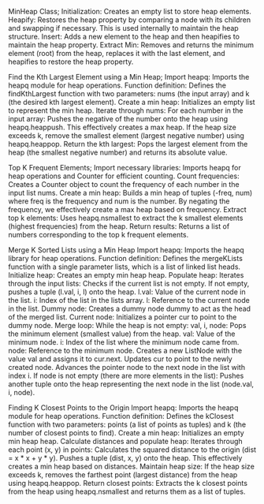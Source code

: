 MinHeap Class;
Initialization: Creates an empty list to store heap elements.
Heapify: Restores the heap property by comparing a node with its children and swapping if necessary. This is used internally to maintain the heap structure.
Insert: Adds a new element to the heap and then heapifies to maintain the heap property.
Extract Min: Removes and returns the minimum element (root) from the heap, replaces it with the last element, and heapifies to restore the heap property.


Find the Kth Largest Element using a Min Heap;
Import heapq: Imports the heapq module for heap operations.
Function definition: Defines the findKthLargest function with two parameters: nums (the input array) and k (the desired kth largest element).
Create a min heap: Initializes an empty list to represent the min heap.
Iterate through nums: For each number in the input array:
Pushes the negative of the number onto the heap using heapq.heappush. This effectively creates a max heap.
If the heap size exceeds k, remove the smallest element (largest negative number) using heapq.heappop.
Return the kth largest: Pops the largest element from the heap (the smallest negative number) and returns its absolute value.


Top K Frequent Elements;
Import necessary libraries: Imports heapq for heap operations and Counter for efficient counting.
Count frequencies: Creates a Counter object to count the frequency of each number in the input list nums.
Create a min heap: Builds a min heap of tuples (-freq, num) where freq is the frequency and num is the number. By negating the frequency, we effectively create a max heap based on frequency.
Extract top k elements: Uses heapq.nsmallest to extract the k smallest elements (highest frequencies) from the heap.
Return results: Returns a list of numbers corresponding to the top k frequent elements.


Merge K Sorted Lists using a Min Heap
Import heapq: Imports the heapq library for heap operations.
Function definition: Defines the mergeKLists function with a single parameter lists, which is a list of linked list heads.
Initialize heap: Creates an empty min heap heap.
Populate heap: Iterates through the input lists:
Checks if the current list is not empty.
If not empty, pushes a tuple (l.val, i, l) onto the heap.
l.val: Value of the current node in the list.
i: Index of the list in the lists array.
l: Reference to the current node in the list.
Dummy node: Creates a dummy node dummy to act as the head of the merged list.
Current node: Initializes a pointer cur to point to the dummy node.
Merge loop: While the heap is not empty:
val, i, node: Pops the minimum element (smallest value) from the heap.
val: Value of the minimum node.
i: Index of the list where the minimum node came from.
node: Reference to the minimum node.
Creates a new ListNode with the value val and assigns it to cur.next.
Updates cur to point to the newly created node.
Advances the pointer node to the next node in the list with index i.
If node is not empty (there are more elements in the list):
Pushes another tuple onto the heap representing the next node in the list (node.val, i, node).


Finding K Closest Points to the Origin
Import heapq: Imports the heapq module for heap operations.
Function definition: Defines the kClosest function with two parameters: points (a list of points as tuples) and k (the number of closest points to find).
Create a min heap: Initializes an empty min heap heap.
Calculate distances and populate heap: Iterates through each point (x, y) in points:
Calculates the squared distance to the origin (dist = x * x + y * y).
Pushes a tuple (dist, x, y) onto the heap. This effectively creates a min heap based on distances.
Maintain heap size: If the heap size exceeds k, removes the farthest point (largest distance) from the heap using heapq.heappop.
Return closest points: Extracts the k closest points from the heap using heapq.nsmallest and returns them as a list of tuples.
